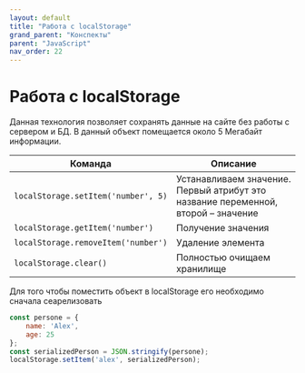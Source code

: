 ```yaml
---
layout: default
title: "Работа с localStorage"
grand_parent: "Конспекты"
parent: "JavaScript"
nav_order: 22
---
```


# Работа с localStorage

Данная технология позволяет сохранять данные на сайте без работы с сервером и БД. В данный объект помещается около 5 Мегабайт информации.

| Команда                             | Описание                                                                          |
| ----------------------------------- | --------------------------------------------------------------------------------- |
| `localStorage.setItem('number', 5)` | Устанавливаем значение. Первый атрибут это название переменной, второй – значение |
| `localStorage.getItem('number')`    | Получение значения                                                                |
| `localStorage.removeItem('number')` | Удаление элемента                                                                 |
| `localStorage.clear()`              | Полностью очищаем хранилище                                                       |

Для того чтобы поместить объект в localStorage его необходимо сначала сеарелизовать

```javascript
const persone = {
    name: 'Alex',
    age: 25
};
const serializedPerson = JSON.stringify(persone);
localStorage.setItem('alex', serializedPerson);
```